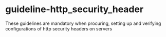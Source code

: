 # guideline-http_security_header
These guidelines are mandatory when procuring, setting up and verifying configurations of http security headers on servers
